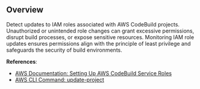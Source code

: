 ## Overview

Detect updates to IAM roles associated with AWS CodeBuild projects. Unauthorized or unintended role changes can grant excessive permissions, disrupt build processes, or expose sensitive resources. Monitoring IAM role updates ensures permissions align with the principle of least privilege and safeguards the security of build environments.

**References**:
- [AWS Documentation: Setting Up AWS CodeBuild Service Roles](https://docs.aws.amazon.com/codebuild/latest/userguide/setting-up-service-role.html)
- [AWS CLI Command: update-project](https://docs.aws.amazon.com/cli/latest/reference/codebuild/update-project.html)
